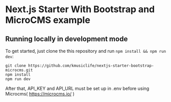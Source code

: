 # Next.js Starter With Bootstrap and MicroCMS example

## Running locally in development mode

To get started, just clone the this repository and run `npm install && npm run dev`:

    git clone https://github.com/kmusiclife/nextjs-starter-bootstrap-microcms.git
    npm install
    npm run dev

After that, API_KEY and API_URL must be set up in .env before using Microcms( https://microcms.io/ )
